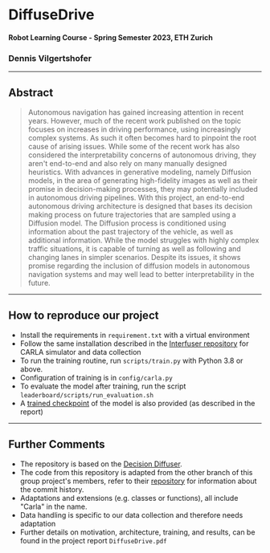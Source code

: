 # DiffuseDrive 
#### Robot Learning Course - Spring Semester 2023, ETH Zurich
### Dennis Vilgertshofer
---
## Abstract
> Autonomous navigation has gained increasing attention in recent years. However, much of the recent work published on the topic focuses on increases in driving performance, using increasingly complex systems. As such it often becomes hard to pinpoint the root cause of arising issues. While some of the recent work has also considered the interpretability concerns of autonomous driving, they aren't end-to-end and also rely on many manually designed heuristics. With advances in generative modeling, namely Diffusion models, in the area of generating high-fidelity images as well as their promise in decision-making processes, they may potentially included in autonomous driving pipelines. 
> With this project, an end-to-end autonomous driving architecture is designed that bases its decision making process on future trajectories that are sampled using a Diffusion model. The Diffusion process is conditioned using information about the past trajectory of the vehicle, as well as additional information. While the model struggles with highly complex traffic situations, it is capable of turning as well as following and changing lanes in simpler scenarios. Despite its issues, it shows promise regarding the inclusion of diffusion models in autonomous navigation systems and may well lead to better interpretability in the future. 
---
## How to reproduce our project
* Install the requirements in ```requirement.txt``` with a virtual environment 
* Follow the same installation described in the [Interfuser repository](https://github.com/opendilab/InterFuser) for CARLA simulator and data collection
* To run the training routine, run ```scripts/train.py``` with Python 3.8 or above.
* Configuration of training is in ```config/carla.py```
* To evaluate the model after training, run the script ```leaderboard/scripts/run_evaluation.sh```
* A [trained checkpoint](https://polybox.ethz.ch/index.php/s/PgJ4S3TFXyitjbk) of the model is also provided (as described in the report)
---
## Further Comments
* The repository is based on the [Decision Diffuser](https://github.com/anuragajay/decision-diffuser/tree/main/code). 
* The code from this repository is adapted from the other branch of this group project's members, refer to their [repository](https://github.com/graldij/DiffuseDrive) for information about the commit history.
* Adaptations and extensions (e.g. classes or functions), all include "Carla" in the name.
* Data handling is specific to our data collection and therefore needs adaptation
* Further details on motivation, architecture, training, and results, can be found in the project report ```DiffuseDrive.pdf```
